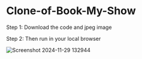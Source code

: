 # Clone-of-Book-My-Show


Step 1: Download the code and jpeg image

Step 2: Then run in your local browser

![Screenshot 2024-11-29 132944](https://github.com/user-attachments/assets/3ee5e9db-7e84-48b8-b754-6efc350dc282)
